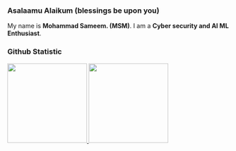 ### Asalaamu Alaikum (blessings be upon you)


My name is **Mohammad Sameem. (MSM)**.
I am a **Cyber security and AI ML Enthusiast**.


### Github Statistic
<p align="left">
<a href="https://github.com/ft10101">
  <img height="180em" src="https://github-readme-stats-eight-theta.vercel.app/api?username=ft10101&show_icons=true&theme=algolia&include_all_commits=true&count_private=true"/>
  <img height="180em" src="https://github-readme-stats-eight-theta.vercel.app/api/top-langs/?username=ft10101&layout=compact&langs_count=8&theme=algolia"/>
</a>
</p>

<!--
**mikhlasnr/mikhlasnr** is a ✨ _special_ ✨ repository because its `README.md` (this file) appears on your GitHub profile.

Here are some ideas to get you started:

- 🔭 I’m currently working on ...
- 🌱 I’m currently learning ...
- 👯 I’m looking to collaborate on ...
- 🤔 I’m looking for help with ...
- 💬 Ask me about ...
- 📫 How to reach me: ...
- 😄 Pronouns: ...
- ⚡ Fun fact: ...
-->

